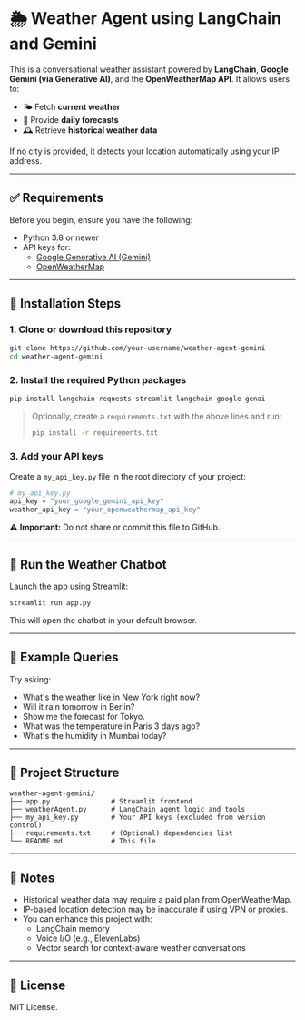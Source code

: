 # 🌦️ Weather Agent using LangChain and Gemini

This is a conversational weather assistant powered by **LangChain**, **Google Gemini (via Generative AI)**, and the **OpenWeatherMap API**. It allows users to:

- 🌤️ Fetch **current weather**
- 📅 Provide **daily forecasts**
- 🕰️ Retrieve **historical weather data**

If no city is provided, it detects your location automatically using your IP address.

---

## ✅ Requirements

Before you begin, ensure you have the following:

- Python 3.8 or newer
- API keys for:
  - [Google Generative AI (Gemini)](https://makersuite.google.com/)
  - [OpenWeatherMap](https://openweathermap.org/api)

---

## 🧠 Installation Steps

### 1. Clone or download this repository

```bash
git clone https://github.com/your-username/weather-agent-gemini
cd weather-agent-gemini
```

### 2. Install the required Python packages

```bash
pip install langchain requests streamlit langchain-google-genai
```

> Optionally, create a `requirements.txt` with the above lines and run:
> ```bash
> pip install -r requirements.txt
> ```

### 3. Add your API keys

Create a `my_api_key.py` file in the root directory of your project:

```python
# my_api_key.py
api_key = "your_google_gemini_api_key"
weather_api_key = "your_openweathermap_api_key"
```

⚠️ **Important:** Do not share or commit this file to GitHub.

---

## 🚀 Run the Weather Chatbot

Launch the app using Streamlit:

```bash
streamlit run app.py
```

This will open the chatbot in your default browser.

---

## 💬 Example Queries

Try asking:

- What's the weather like in New York right now?
- Will it rain tomorrow in Berlin?
- Show me the forecast for Tokyo.
- What was the temperature in Paris 3 days ago?
- What's the humidity in Mumbai today?

---

## 📂 Project Structure

```
weather-agent-gemini/
├── app.py               # Streamlit frontend
├── weatherAgent.py      # LangChain agent logic and tools
├── my_api_key.py        # Your API keys (excluded from version control)
├── requirements.txt     # (Optional) dependencies list
└── README.md            # This file
```

---

## 📌 Notes

- Historical weather data may require a paid plan from OpenWeatherMap.
- IP-based location detection may be inaccurate if using VPN or proxies.
- You can enhance this project with:
  - LangChain memory
  - Voice I/O (e.g., ElevenLabs)
  - Vector search for context-aware weather conversations

---

## 📜 License

MIT License.
